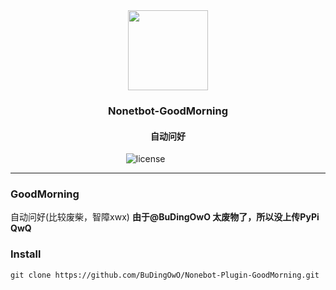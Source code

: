 <div align="center" >
  <img height="128" src="https://cdn.jsdelivr.net/gh/BuDingOwO/BuDingOwO@master/Picture/Overview-IMG.gif" alt="">
</div>
<h3 align="center">Nonetbot-GoodMorning</h3>
<h4 align="center">自动问好</h4>
<div align="center" >
  <a href="https://raw.githubusercontent.com/BuDingOwO/Nonebot-Plugin-GoodMorning/master/LICENSE"></a>&emsp;
    <img src="https://img.shields.io/github/license/BuDingOwO/Nonebot-Plugin-GoodMorning" alt="license">&emsp;
  <a href="https://www.forcecat.cn/"><img src="https://img.shields.io/badge/Official-官网-blue" alt=""></a>&emsp;
  <a href="https://twitter.com/BuDingOwO/"><img src="https://img.shields.io/badge/Twitter-%E6%8E%A8%E7%89%B9-blue" alt=""></a>&emsp;
  <a href="https://space.bilibili.com/526154182"><img src="https://img.shields.io/badge/Bilibili-B%E7%AB%99-ff69b4" alt=""></a>&emsp;
  <a href="mailto:admin@forcecat.cn"><img src="https://img.shields.io/badge/Email-邮箱-blue" alt=""></a>&emsp;
  <img src="https://visitor-badge.glitch.me/badge?page_id=BuDingOWO" alt="">
</div>

<hr>

### GoodMorning

自动问好(比较废柴，智障xwx)
**由于@BuDingOwO 太废物了，所以没上传PyPi QwQ**

### Install

```dos
git clone https://github.com/BuDingOwO/Nonebot-Plugin-GoodMorning.git
```


